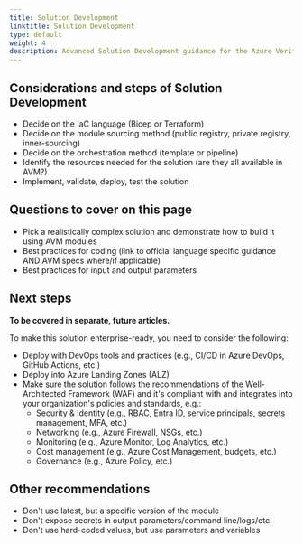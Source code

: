 ```yaml
---
title: Solution Development
linktitle: Solution Development
type: default
weight: 4
description: Advanced Solution Development guidance for the Azure Verified Modules (AVM) program. It covers the technical decisions and concepts that are important for building and deploying Azure solutions using AVM modules.
---
```


## Considerations and steps of Solution Development

- Decide on the IaC language (Bicep or Terraform)
- Decide on the module sourcing method (public registry, private registry, inner-sourcing)
- Decide on the orchestration method (template or pipeline)
- Identify the resources needed for the solution (are they all available in AVM?)
- Implement, validate, deploy, test the solution

## Questions to cover on this page

- Pick a realistically complex solution and demonstrate how to build it using AVM modules
- Best practices for coding (link to official language specific guidance AND AVM specs where/if applicable)
- Best practices for input and output parameters

## Next steps

**To be covered in separate, future articles.**

To make this solution enterprise-ready, you need to consider the following:

- Deploy with DevOps tools and practices (e.g., CI/CD in Azure DevOps, GitHub Actions, etc.)
- Deploy into Azure Landing Zones (ALZ)
- Make sure the solution follows the recommendations of the Well-Architected Framework (WAF) and it's compliant with and integrates into your organization's policies and standards, e.g.:
  - Security & Identity (e.g., RBAC, Entra ID, service principals, secrets management, MFA, etc.)
  - Networking (e.g., Azure Firewall, NSGs, etc.)
  - Monitoring (e.g., Azure Monitor, Log Analytics, etc.)
  - Cost management (e.g., Azure Cost Management, budgets, etc.)
  - Governance (e.g., Azure Policy, etc.)

## Other recommendations

- Don't use latest, but a specific version of the module
- Don't expose secrets in output parameters/command line/logs/etc.
- Don't use hard-coded values, but use parameters and variables
